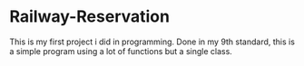 # Railway-Reservation

This is my first project i did in programming. Done in my 9th standard, this is a simple program using a lot of functions but a single class. 

